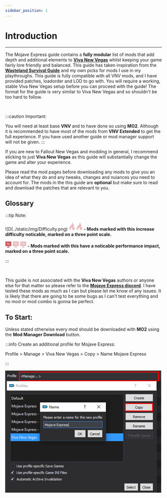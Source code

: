 ```yaml
---
sidebar_position: 1
---
```


# Introduction

---

The Mojave Express guide contains a **fully modular** list of mods that add depth and additional elements to **[Viva New Vegas](https://vivanewvegas.moddinglinked.com/)** whilst keeping your game fairly lore friendly and balanced.
This guide has taken inspiration from the **[Wasteland Survival Guide](https://wastelandsurvivalguide.com/)** and my own picks for mods I use in my playthroughs. This guide is fully compatible with all VNV mods, and I have provided patches, loadorder and LOD to go with. You will require a working, stable Viva New Vegas setup before you can proceed with the guide! The format for the guide is very similar to Viva New Vegas and so shouldn't be too hard to follow.

<br />

:::caution Important:

You will need at least base **VNV** and to have done so using **MO2**. Although it is recommended to have most of the mods from **VNV Extended** to get the full experience. If you have used another guide or mod manager support will not be given. 
:::

If you are new to Fallout New Vegas and modding in general, I recommend sticking to just **Viva New Vegas** as this guide will substantially change the game and alter your experience.

Please read the mod pages before downloading any mods to give you an idea of what they do and any tweaks, changes and nuiances you need to account for. The mods in the this guide are **optional** but make sure to read and download the patches that are relevant to you. 

## Glossary

:::tip Note:

![D(../static/img/Difficulty.png) ![I](../static/img/DifficultyFaded.png) ![F](../static/img/DifficultyFaded.png)         **- Mods marked with this increase difficulty noticable, marked on a three point scale.**

![D](../static/img/Performance.png) ![I](../static/img/PerformanceFaded.png) ![F](../static/img/PerformanceFaded.png)      **- Mods marked with this have a noticable performance impact, marked on a three point scale.**

:::

<br />

This guide is not associated with the **Viva New Vegas** authors or anyone else for that matter so please refer to the **[Mojave Express discord](https://discord.gg/6brK3Pb8gR)**. I have tested these mods as much as I can but please let me know of any issues. It is likely that there are going to be some bugs as I can't test everything and no mod or mod combo is gonna be perfect.

## To Start:

Unless stated otherwise every mod should be downloaded with **MO2** using the **Mod Manager Download** button.

:::info Create an additional profile for Mojave Express:

Profile > Manage > Viva New Vegas > Copy > Name Mojave Express

:::


![MO2 Profile Select](../static/img/mo2profileselect.webp)

